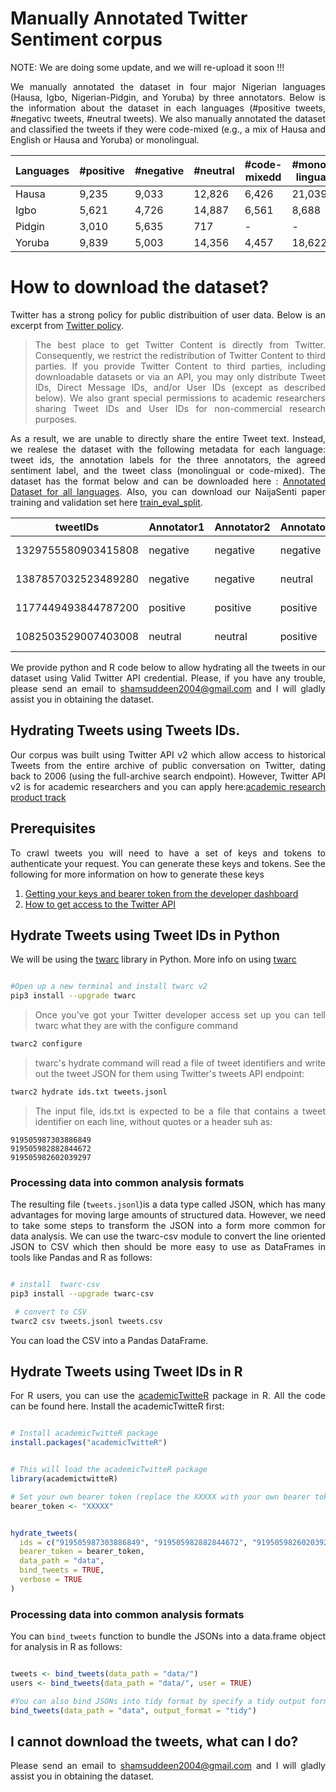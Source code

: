 


# Manually Annotated Twitter Sentiment corpus


NOTE: We are doing some update, and we will re-upload it soon !!!


<div align="justify">
 


We manually annotated the dataset in four major Nigerian languages (Hausa, Igbo, Nigerian-Pidgin, and Yoruba) by three annotators. Below is the information about the dataset in each languages (#positive tweets, #negativc tweets, #neutral tweets). We also manually annotated the dataset and classified the tweets if they were code-mixed (e.g., a mix of Hausa and English or Hausa and Yoruba) or monolingual.
  
<div>

 

| Languages |      #positive |      #negative| #neutral |  #code-mixedd  | #mono-lingual |  
| --------- | -------- |  -------- | -------- |  ---------- | ---------- | 
| Hausa  |    9,235    |  9,033  | 12,826  |  6,426  | 21,039   |   
| Igbo  |  5,621  |  4,726 | 14,887  |  6,561  |  8,688  | 
| Pidgin  | 3,010  |  5,635  |  717 |  -  | -  |
| Yoruba  | 9,839  |  5,003  | 14,356  |  4,457  | 18,622  | 




# How to download the dataset?

Twitter has a strong policy for public distribuition of user data. Below is an excerpt from [Twitter policy](https://developer.twitter.com/en/developer-terms/agreement-and-policy). 


> The best place to get Twitter Content is directly from Twitter. Consequently, we restrict the redistribution of Twitter Content to third parties.  If you provide Twitter Content to third parties, including downloadable datasets or via an API, you may only distribute Tweet IDs, Direct Message IDs, and/or User IDs (except as described below). We also grant special permissions to academic researchers sharing Tweet IDs and User IDs for non-commercial research purposes.

As a result, we are unable to directly share the entire Tweet text. Instead, we realese the dataset with the following metadata for each language: tweet ids, the annotation labels for the three annotators, the agreed sentiment label, and the tweet class (monolingual or code-mixed). The dataset has the format below and can be downloaded here : [Annotated Dataset for all languages](https://github.com/hausanlp/NaijaSenti/tree/main/data/annotated_twitter_corpus). Also, you can download our NaijaSenti paper training and validation set here [train_eval_split](https://github.com/hausanlp/NaijaSenti/tree/main/data/train_eval_split).



 tweetIDs | Annotator1 | Annotator2 | Annotator3| AgreementCount |  date |  class | 
--- | --- | --- |--- |--- |--- | --- |
 1329755580903415808 | negative | negative | negative | negative | code-mixed | code-mixed |
 1387857032523489280 | negative | negative | neutral | negative | code-mixed | code-mixed |
 1177449493844787200 | positive | positive | positive | positive | monolingual | code-mixed |
 1082503529007403008 | neutral | neutral | positive | neutral | monolingual | code-mixed |


We provide python and R code below to allow hydrating all the tweets in our dataset using Valid Twitter API credential. Please, if you have any trouble, please send an email to shamsuddeen2004@gmail.com and I will gladly assist you in obtaining the dataset.


## Hydrating Tweets using Tweets IDs. 

Our corpus was built using Twitter API v2 which allow access to historical Tweets from the entire archive of public conversation on Twitter, dating back to 2006 (using the full-archive search endpoint). However, Twitter API v2 is for academic researchers and you can apply here:[academic research product track](https://developer.twitter.com/en/products/twitter-api/academic-research)


## Prerequisites

To crawl tweets you will need to have a set of keys and tokens to authenticate your request. You can generate these keys and tokens.
See the following for more information on how to generate these keys
1. [Getting your keys and bearer token from the developer dashboard](https://github.com/twitterdev/getting-started-with-the-twitter-api-v2-for-academic-research/blob/main/modules/4-getting-your-keys-and-token.md)
2. [How to get access to the Twitter API
](https://developer.twitter.com/en/docs/twitter-api/getting-started/getting-access-to-the-twitter-api)




## Hydrate Tweets using Tweet IDs in Python

We will be using the [twarc](https://github.com/DocNow/twarc) library in Python. More info on using [twarc](https://twarc-project.readthedocs.io/en/latest/twarc2_en_us/)


```bash

#Open up a new terminal and install twarc v2 
pip3 install --upgrade twarc

```
>Once you've got your Twitter developer access set up you can tell twarc what they are with the configure command

```bash
twarc2 configure
```
> twarc's hydrate command will read a file of tweet identifiers and write out the tweet JSON for them using Twitter's tweets API endpoint:

```bash
twarc2 hydrate ids.txt tweets.jsonl

```
> The input file, ids.txt is expected to be a file that contains a tweet identifier on each line, without quotes or a header suh as:

```
919505987303886849
919505982882844672
919505982602039297
```

### Processing data into common analysis formats

The resulting file (`tweets.jsonl`)is a data type called JSON, which has many advantages for moving large amounts of structured data. However, we need to take some steps to transform the JSON into a form more common for data analysis. We can use the twarc-csv module to convert the line oriented JSON to CSV which then should be more easy to use as DataFrames in tools like Pandas and R as follows:

```bash

# install  twarc-csv
pip3 install --upgrade twarc-csv

 # convert to CSV
twarc2 csv tweets.jsonl tweets.csv
```

You can load the CSV into a Pandas DataFrame.


## Hydrate Tweets using Tweet IDs in R


For R users, you can use the [academicTwitteR](https://github.com/cjbarrie/academictwitteR) package in R. All the code can be found here. Install the academicTwitteR first:


```R

# Install academicTwitteR package
install.packages("academicTwitteR")


# This will load the academicTwitteR package
library(academictwitteR)

# Set your own bearer token (replace the XXXXX with your own bearer token)
bearer_token <- "XXXXX"


hydrate_tweets(
  ids = c("919505987303886849", "919505982882844672", "919505982602039297")
  bearer_token = bearer_token,
  data_path = "data",
  bind_tweets = TRUE,
  verbose = TRUE
)

```

### Processing data into common analysis formats


You can `bind_tweets` function to bundle the JSONs into a data.frame object for analysis in R as follows:

```R

tweets <- bind_tweets(data_path = "data/")
users <- bind_tweets(data_path = "data/", user = TRUE)

#You can also bind JSONs into tidy format by specify a tidy output format.
bind_tweets(data_path = "data", output_format = "tidy")

```

## I cannot download the tweets, what can I do?

Please send an email to shamsuddeen2004@gmail.com and I will gladly assist you in obtaining the dataset.

